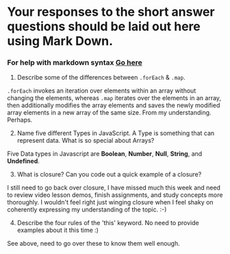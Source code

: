 # Your responses to the short answer questions should be laid out here using Mark Down.
### For help with markdown syntax [Go here](https://github.com/adam-p/markdown-here/wiki/Markdown-Cheatsheet)

1. Describe some of the differences between `.forEach` & `.map`.

`.forEach` invokes an iteration over elements within an array without changing the elements, whereas `.map` iterates over the elements in an array, then additionally modifies the array elements and saves the newly modified array elements in a new array of the same size. From my understanding. Perhaps.

2. Name five different Types in JavaScript. A Type is something that can represent data. What is so special about Arrays?

Five Data types in Javascript are **Boolean**, **Number**, **Null**, **String**, and **Undefined**.


3. What is closure? Can you code out a quick example of a closure?

I still need to go back over closure, I have missed much this week and need to review video lesson demos, finish assignments, and study concepts more thoroughly. I wouldn't feel right just winging closure when I feel shaky on coherently expressing my understanding of the topic. :-)


4. Describe the four rules of the 'this' keyword. No need to provide examples about it this time :)

See above, need to go over these to know them well enough.
